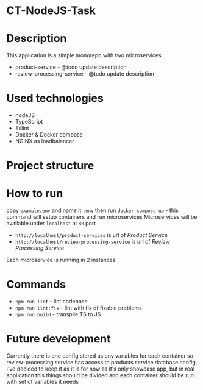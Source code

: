 # CT-NodeJS-Task

# Description
This application is a simple monorepo with two microservices:
- product-service - @todo update description
- review-processing-service - @todo update description

# Used technologies
- nodeJS
- TypeScript
- Eslint
- Docker & Docker compose
- NGINX as loadbalancer

# Project structure


# How to run
copy `example.env` and name it `.env` then run
`docker compose up` - this command will setup containers and run microservices
Microservices will be available under `localhost` at `80` port
- `http://localhost/product-services` is url of *Product Service*
- `http://localhost/review-processing-service` is url of *Review Processing Service*

Each microservice is running in 2 instances

# Commands
- `npm run lint` - lint codebase
- `npm run lint:fix` - lint with fix of fixable problems
- `npm run build` - transpile TS to JS

# Future development
Currently there is one config stored as env variables for each container 
so review-processing service has access to products service database config, 
I've decided to keep it as it is for now as it's only showcase app, 
but in real application this things should be divided and each container should be run with set of variables it needs
